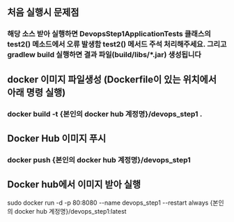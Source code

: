 ## 처음 실행시 문제점 
### 해당 소스 받아 실행하면 DevopsStep1ApplicationTests 클래스의 test2() 메소드에서 오류 발생함 test2() 메서드 주석 처리해주세요. 그리고 gradlew build 실행하면 결과 파일(build/libs/*.jar) 생성됩니다 

## docker 이미지 파일생성 (Dockerfile이 있는 위치에서 아래 명령 실행) 
### docker build -t {본인의 docker hub 계정명}/devops_step1 .

##  Docker Hub 이미지 푸시
### docker push {본인의 docker hub 계정명}/devops_step1


## Docker hub에서 이미지 받아 실행 
 sudo docker run -d -p 80:8080 --name devops_step1 --restart always {본인의 docker hub 계정명}/devops_step1:latest
